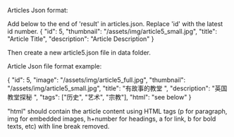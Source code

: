 Articles Json format:

Add below to the end of 'result' in articles.json. Replace 'id' with the latest id number.
{
    "id": 5,
    "thumbnail": "/assets/img/article5_small.jpg",
    "title": "Article Title",
    "description": "Article Description"
}

Then create a new article5.json file in data folder.
 
Article Json file format example:

{
    "id": 5,
    "image": "/assets/img/article5_full.jpg",
    "thumbnail": "/assets/img/article5_small.jpg",
    "title": "有故事的教堂 ",
    "description": "英国教堂探秘 ",
    "tags": ["历史", "艺术", "宗教"],
    "html": "see below"
}

"html" should contain the article content using HTML tags (p for paragraph, img for embedded images, h+number for headings, a for link, b for bold texts, etc) with line break removed.